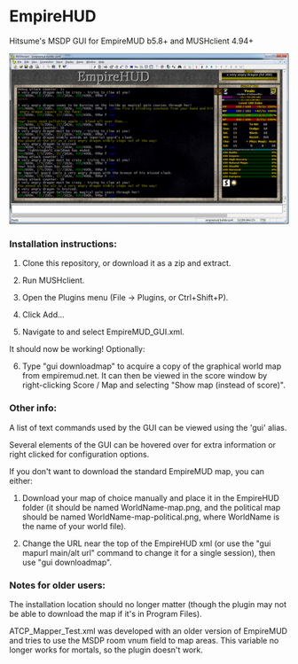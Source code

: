 # EmpireHUD
Hitsume's MSDP GUI for EmpireMUD b5.8+ and MUSHclient 4.94+

![Preview](/preview.png?raw=true)

### Installation instructions:

1) Clone this repository, or download it as a zip and extract.

2) Run MUSHclient.

3) Open the Plugins menu (File -> Plugins, or Ctrl+Shift+P).

4) Click Add...

5) Navigate to and select EmpireMUD_GUI.xml.

It should now be working! Optionally:

6) Type "gui downloadmap" to acquire a copy of the graphical world map from empiremud.net. It can then be viewed in the score window by right-clicking Score / Map and selecting "Show map (instead of score)".

### Other info:

A list of text commands used by the GUI can be viewed using the 'gui' alias.

Several elements of the GUI can be hovered over for extra information or right clicked for configuration options.

If you don't want to download the standard EmpireMUD map, you can either:

1) Download your map of choice manually and place it in the EmpireHUD folder (it should be named WorldName-map.png, and the political map should be named WorldName-map-political.png, where WorldName is the name of your world file).

2) Change the URL near the top of the EmpireHUD xml (or use the "gui mapurl main/alt url" command to change it for a single session), then use "gui downloadmap".

### Notes for older users:

The installation location should no longer matter (though the plugin may not be able to download the map if it's in Program Files).

ATCP_Mapper_Test.xml was developed with an older version of EmpireMUD and tries to use the MSDP room vnum field to map areas. This variable no longer works for mortals, so the plugin doesn't work.
